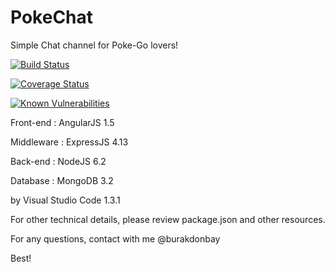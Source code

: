 ﻿# PokeChat

Simple Chat channel for Poke-Go lovers!

[![Build Status](https://travis-ci.org/sourvil/PokeChat.svg?branch=master)](https://travis-ci.org/sourvil/PokeChat)

[![Coverage Status](https://coveralls.io/repos/github/sourvil/PokeChat/badge.svg?branch=master)](https://coveralls.io/github/sourvil/PokeChat?branch=master)

[![Known Vulnerabilities](https://snyk.io/test/github/sourvil/pokechat/badge.svg)](https://snyk.io/test/github/sourvil/pokechat)

Front-end   : AngularJS 1.5

Middleware  : ExpressJS 4.13

Back-end    : NodeJS 6.2

Database    : MongoDB 3.2

by Visual Studio Code 1.3.1


For other technical details, please review package.json and other resources.

For any questions, contact with me @burakdonbay


Best!
